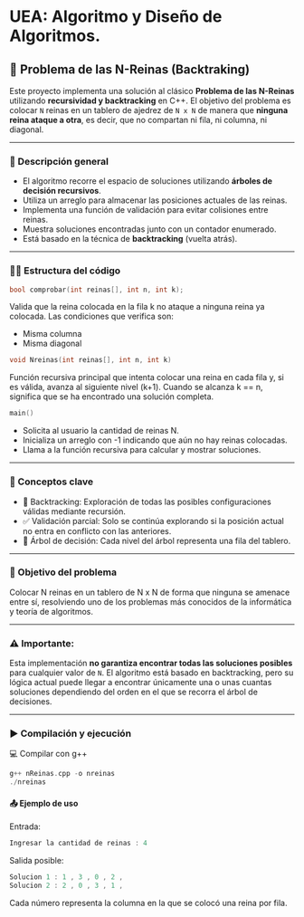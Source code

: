 # UEA: Algoritmo y Diseño de Algoritmos.

## 👑 Problema de las N-Reinas (Backtraking)

Este proyecto implementa una solución al clásico **Problema de las N-Reinas** utilizando **recursividad y backtracking** en C++. El objetivo del problema es colocar `N` reinas en un tablero de ajedrez de `N x N` de manera que **ninguna reina ataque a otra**, es decir, que no compartan ni fila, ni columna, ni diagonal.

---

### 📌 Descripción general

- El algoritmo recorre el espacio de soluciones utilizando **árboles de decisión recursivos**.
- Utiliza un arreglo para almacenar las posiciones actuales de las reinas.
- Implementa una función de validación para evitar colisiones entre reinas.
- Muestra soluciones encontradas junto con un contador enumerado.
- Está basado en la técnica de **backtracking** (vuelta atrás).

---

### 🧑‍💻 Estructura del código

```cpp
bool comprobar(int reinas[], int n, int k);
```
Valida que la reina colocada en la fila k no ataque a ninguna reina ya colocada. Las condiciones que verifica son:
- Misma columna
- Misma diagonal

```cpp
void Nreinas(int reinas[], int n, int k)
```
Función recursiva principal que intenta colocar una reina en cada fila y, si es válida, avanza al siguiente nivel (k+1). Cuando se alcanza k == n, significa que se ha encontrado una solución completa.

```cpp
main()
```
- Solicita al usuario la cantidad de reinas N.
- Inicializa un arreglo con -1 indicando que aún no hay reinas colocadas.
- Llama a la función recursiva para calcular y mostrar soluciones.

---

### 📌 Conceptos clave
- 🔁 Backtracking: Exploración de todas las posibles configuraciones válidas mediante recursión.
- ✅ Validación parcial: Solo se continúa explorando si la posición actual no entra en conflicto con las anteriores.
- 🌳 Árbol de decisión: Cada nivel del árbol representa una fila del tablero.

---

### 🎯 Objetivo del problema
Colocar N reinas en un tablero de N x N de forma que ninguna se amenace entre sí, resolviendo uno de los problemas más conocidos de la informática y teoría de algoritmos.

---

### ⚠️ Importante:
Esta implementación **no garantiza encontrar todas las soluciones posibles** para cualquier valor de `N`. El algoritmo está basado en backtracking, pero su lógica actual puede llegar a encontrar únicamente una o unas cuantas soluciones dependiendo del orden en el que se recorra el árbol de decisiones.

---

### ▶️ Compilación y ejecución
💻 Compilar con g++
```cpp
g++ nReinas.cpp -o nreinas
./nreinas
```


#### 📤 Ejemplo de uso
Entrada:
```cpp
Ingresar la cantidad de reinas : 4
```
Salida posible:
```cpp
Solucion 1 : 1 , 3 , 0 , 2 ,
Solucion 2 : 2 , 0 , 3 , 1 ,
```
Cada número representa la columna en la que se colocó una reina por fila.






